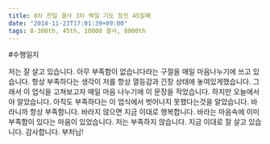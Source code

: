 ```yaml
---
title: 8차 천일 결사 3차 백일 기도 정진 45일째
date: "2014-11-23T17:01:39+09:00"
tags: 8-300th, 45th, 10000 결사, 8000th
---
```


#수행일지

저는 잘 살고 있습니다. 아무 부족함이 없습니다라는 구절을 매일 마음나누기에 쓰고 있습니다. 항상 부족하다는 생각이 저를 항상 열등감과 긴장 상태에 놓여있게했습니다. 그래서 이 업식을 고쳐보고자 매일 마음 나누기에 이 문장을 적었습니다. 하지만 오늘에서야 알았습니다. 아직도 부족하다는 이 업식에서 벗어나지 못했다는것을 알았습니다. 바라니까 항상 부족함니다. 바라지 않으면 지금 이대로 행복합니다. 바라는 마음속에 이미 부족함이 있다는 마음이 있었습니다. 저는 부족하지 않습니다. 지금 이대로 잘 살고 있습니다. 감사합니다. 부처님!
